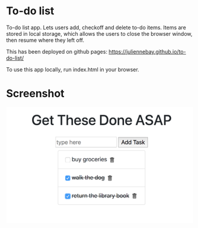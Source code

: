 # To-do list
To-do list app. Lets users add, checkoff and delete to-do items. Items are stored in local storage, which allows the users to close the browser window, then resume where they left off. <br>

This has been deployed on github pages: https://juliennebay.github.io/to-do-list/


To use this app locally, run index.html in your browser.

# Screenshot
![screenshot](https://github.com/juliennebay/to-do-list/blob/master/screenshot.jpg)
